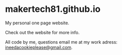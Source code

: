 # makertech81.github.io

My personal one page website.

Check out the website for more info. 

All code by me, questions email me at my work adress: ineedacookieplease@gmail.com.
